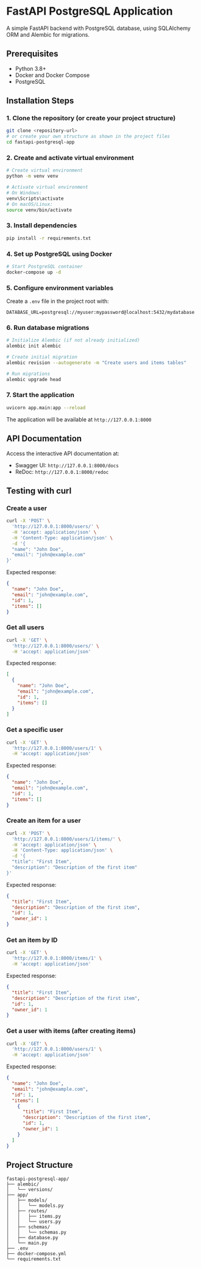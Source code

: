 # FastAPI PostgreSQL Application

A simple FastAPI backend with PostgreSQL database, using SQLAlchemy ORM and Alembic for migrations.

## Prerequisites

- Python 3.8+
- Docker and Docker Compose
- PostgreSQL

## Installation Steps

### 1. Clone the repository (or create your project structure)

```bash
git clone <repository-url>
# or create your own structure as shown in the project files
cd fastapi-postgresql-app
```

### 2. Create and activate virtual environment

```bash
# Create virtual environment
python -m venv venv

# Activate virtual environment
# On Windows:
venv\Scripts\activate
# On macOS/Linux:
source venv/bin/activate
```

### 3. Install dependencies

```bash
pip install -r requirements.txt
```

### 4. Set up PostgreSQL using Docker

```bash
# Start PostgreSQL container
docker-compose up -d
```

### 5. Configure environment variables

Create a `.env` file in the project root with:

```
DATABASE_URL=postgresql://myuser:mypassword@localhost:5432/mydatabase
```

### 6. Run database migrations

```bash
# Initialize Alembic (if not already initialized)
alembic init alembic

# Create initial migration
alembic revision --autogenerate -m "Create users and items tables"

# Run migrations
alembic upgrade head
```

### 7. Start the application

```bash
uvicorn app.main:app --reload
```

The application will be available at `http://127.0.0.1:8000`

## API Documentation

Access the interactive API documentation at:
- Swagger UI: `http://127.0.0.1:8000/docs`
- ReDoc: `http://127.0.0.1:8000/redoc`

## Testing with curl

### Create a user

```bash
curl -X 'POST' \
  'http://127.0.0.1:8000/users/' \
  -H 'accept: application/json' \
  -H 'Content-Type: application/json' \
  -d '{
  "name": "John Doe",
  "email": "john@example.com"
}'
```

Expected response:
```json
{
  "name": "John Doe",
  "email": "john@example.com",
  "id": 1,
  "items": []
}
```

### Get all users

```bash
curl -X 'GET' \
  'http://127.0.0.1:8000/users/' \
  -H 'accept: application/json'
```

Expected response:
```json
[
  {
    "name": "John Doe",
    "email": "john@example.com",
    "id": 1,
    "items": []
  }
]
```

### Get a specific user

```bash
curl -X 'GET' \
  'http://127.0.0.1:8000/users/1' \
  -H 'accept: application/json'
```

Expected response:
```json
{
  "name": "John Doe",
  "email": "john@example.com",
  "id": 1,
  "items": []
}
```

### Create an item for a user

```bash
curl -X 'POST' \
  'http://127.0.0.1:8000/users/1/items/' \
  -H 'accept: application/json' \
  -H 'Content-Type: application/json' \
  -d '{
  "title": "First Item",
  "description": "Description of the first item"
}'
```

Expected response:
```json
{
  "title": "First Item",
  "description": "Description of the first item",
  "id": 1,
  "owner_id": 1
}
```

### Get an item by ID

```bash
curl -X 'GET' \
  'http://127.0.0.1:8000/items/1' \
  -H 'accept: application/json'
```

Expected response:
```json
{
  "title": "First Item",
  "description": "Description of the first item",
  "id": 1,
  "owner_id": 1
}
```

### Get a user with items (after creating items)

```bash
curl -X 'GET' \
  'http://127.0.0.1:8000/users/1' \
  -H 'accept: application/json'
```

Expected response:
```json
{
  "name": "John Doe",
  "email": "john@example.com",
  "id": 1,
  "items": [
    {
      "title": "First Item",
      "description": "Description of the first item",
      "id": 1,
      "owner_id": 1
    }
  ]
}
```

## Project Structure

```
fastapi-postgresql-app/
├── alembic/
│   └── versions/
├── app/
│   ├── models/
│   │   └── models.py
│   ├── routes/
│   │   ├── items.py
│   │   └── users.py
│   ├── schemas/
│   │   └── schemas.py
│   ├── database.py
│   └── main.py
├── .env
├── docker-compose.yml
└── requirements.txt
```